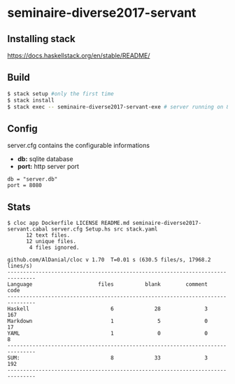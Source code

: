 # seminaire-diverse2017-servant

## Installing stack
https://docs.haskellstack.org/en/stable/README/

## Build
```bash
$ stack setup #only the first time
$ stack install
$ stack exec -- seminaire-diverse2017-servant-exe # server running on 8080
```

## Config
server.cfg contains the configurable informations

- **db:** sqlite database
- **port:** http server port

```
db = "server.db"
port = 8080
```


## Stats

```
$ cloc app Dockerfile LICENSE README.md seminaire-diverse2017-servant.cabal server.cfg Setup.hs src stack.yaml     
      12 text files.
      12 unique files.                              
       4 files ignored.

github.com/AlDanial/cloc v 1.70  T=0.01 s (630.5 files/s, 17968.2 lines/s)
-------------------------------------------------------------------------------
Language                     files          blank        comment           code
-------------------------------------------------------------------------------
Haskell                          6             28              3            167
Markdown                         1              5              0             17
YAML                             1              0              0              8
-------------------------------------------------------------------------------
SUM:                             8             33              3            192
-------------------------------------------------------------------------------
```
